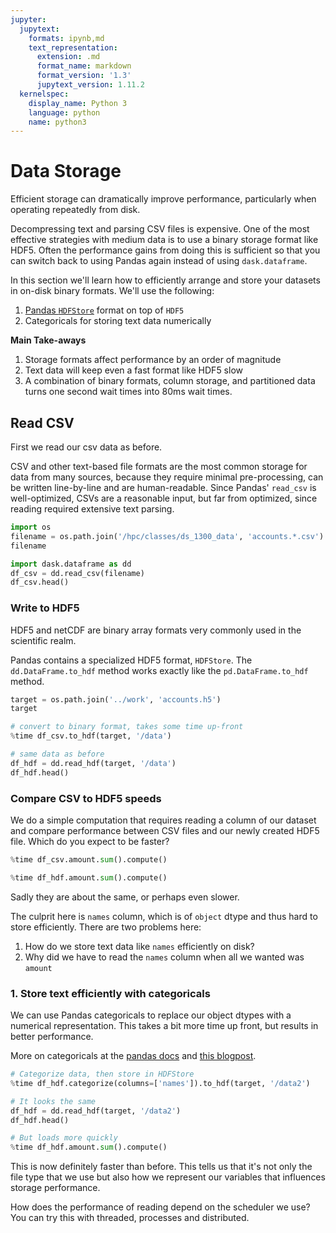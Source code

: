 ```yaml
---
jupyter:
  jupytext:
    formats: ipynb,md
    text_representation:
      extension: .md
      format_name: markdown
      format_version: '1.3'
      jupytext_version: 1.11.2
  kernelspec:
    display_name: Python 3
    language: python
    name: python3
---
```


# Data Storage

Efficient storage can dramatically improve performance, particularly when operating repeatedly from disk.

Decompressing text and parsing CSV files is expensive.  One of the most effective strategies with medium data is to use a binary storage format like HDF5.  Often the performance gains from doing this is sufficient so that you can switch back to using Pandas again instead of using `dask.dataframe`.

In this section we'll learn how to efficiently arrange and store your datasets in on-disk binary formats.  We'll use the following:

1.  [Pandas `HDFStore`](http://pandas.pydata.org/pandas-docs/stable/io.html#io-hdf5) format on top of `HDF5`
2.  Categoricals for storing text data numerically

**Main Take-aways**

1.  Storage formats affect performance by an order of magnitude
2.  Text data will keep even a fast format like HDF5 slow
3.  A combination of binary formats, column storage, and partitioned data turns one second wait times into 80ms wait times.


## Read CSV


First we read our csv data as before.

CSV and other text-based file formats are the most common storage for data from many sources, because they require minimal pre-processing, can be written line-by-line and are human-readable. Since Pandas' `read_csv` is well-optimized, CSVs are a reasonable input, but far from optimized, since reading required extensive text parsing.

```python
import os
filename = os.path.join('/hpc/classes/ds_1300_data', 'accounts.*.csv')
filename
```

```python
import dask.dataframe as dd
df_csv = dd.read_csv(filename)
df_csv.head()
```

### Write to HDF5


HDF5 and netCDF are binary array formats very commonly used in the scientific realm.

Pandas contains a specialized HDF5 format, `HDFStore`.  The ``dd.DataFrame.to_hdf`` method works exactly like the ``pd.DataFrame.to_hdf`` method.

```python
target = os.path.join('../work', 'accounts.h5')
target
```

```python
# convert to binary format, takes some time up-front
%time df_csv.to_hdf(target, '/data')
```

```python
# same data as before
df_hdf = dd.read_hdf(target, '/data')
df_hdf.head()
```

### Compare CSV to HDF5 speeds


We do a simple computation that requires reading a column of our dataset and compare performance between CSV files and our newly created HDF5 file.  Which do you expect to be faster?

```python
%time df_csv.amount.sum().compute()
```

```python
%time df_hdf.amount.sum().compute()
```

Sadly they are about the same, or perhaps even slower. 

The culprit here is `names` column, which is of `object` dtype and thus hard to store efficiently.  There are two problems here:

1.  How do we store text data like `names` efficiently on disk?
2.  Why did we have to read the `names` column when all we wanted was `amount`


### 1.  Store text efficiently with categoricals


We can use Pandas categoricals to replace our object dtypes with a numerical representation.  This takes a bit more time up front, but results in better performance.

More on categoricals at the [pandas docs](http://pandas.pydata.org/pandas-docs/stable/categorical.html) and [this blogpost](http://matthewrocklin.com/blog/work/2015/06/18/Categoricals).

```python
# Categorize data, then store in HDFStore
%time df_hdf.categorize(columns=['names']).to_hdf(target, '/data2')
```

```python
# It looks the same
df_hdf = dd.read_hdf(target, '/data2')
df_hdf.head()
```

```python
# But loads more quickly
%time df_hdf.amount.sum().compute()
```

This is now definitely faster than before.  This tells us that it's not only the file type that we use but also how we represent our variables that influences storage performance. 

How does the performance of reading depend on the scheduler we use? You can try this with threaded, processes and distributed.

